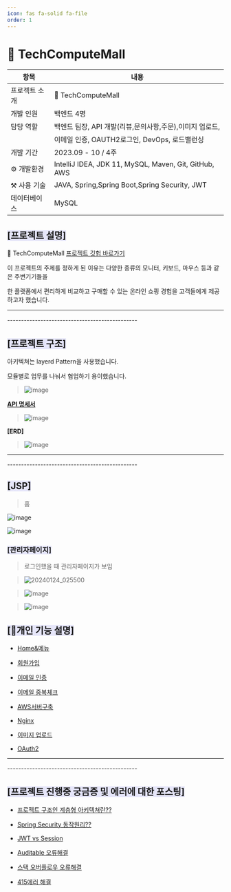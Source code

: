```yaml
---
icon: fas fa-solid fa-file
order: 1
---
```

# **🛒 TechComputeMall**

| 항목 | 내용 |
| --- | --- |
| 프로젝트 소개 | 🛒 TechComputeMall|
| 개발 인원 | 백엔드 4명 |
| 담당 역할 | 백엔드 팀장, API 개발(리뷰,문의사항,주문),이미지 업로드, 
|           | 이메일 인증, OAUTH2로그인, DevOps, 로드밸런싱  |
| 개발 기간 | 2023.09 - 10 / 4주  |
| ⚙️ 개발환경 | IntelliJ IDEA, JDK 11, MySQL, Maven, Git, GitHub, AWS|
| ⚒️ 사용 기술 | JAVA, Spring,Spring Boot,Spring Security, JWT |
| 데이터베이스 | MySQL |


## <span style = 'background-color: #E6E6FA'>**[프로젝트 설명]**</span>

 🛒 TechComputeMall   [프로젝트 깃헙 바로가기](https://github.com/ararp1006/mainProject)

 이 프로젝트의 주제를 정하게 된 이유는 다양한 종류의 모니터, 키보드, 마우스 등과 같은 주변기기들을 

 한 플랫폼에서 편리하게 비교하고 구매할 수 있는 온라인 쇼핑 경험을 고객들에게 제공하고자 했습니다.  


<hr>-----------------------------------------------


## <span style = 'background-color: #E6E6FA'>**[프로젝트 구조]**</span>

아키텍쳐는 layerd Pattern을 사용했습니다. 

모듈별로 업무를 나눠서 협업하기 용이했습니다.


> ![image](https://github.com/ararp1006/Algorithm/assets/130068083/dc931afb-2da3-4719-ae7a-cd7152153624)


**[API 명세서](https://docs.google.com/spreadsheets/d/13MN9nlzMdmRi2GDq4tixHpXtwJwzxt5ff_MlZax1bDQ/edit#gid=55103991)**
> ![image](https://github.com/ararp1006/mainProject/assets/130068083/96c9e61c-a126-457a-96a9-c033dd3ac2b2)  

**[ERD]**

> ![image](https://github.com/ararp1006/mainProject/assets/130068083/1725fd5b-b5d6-431e-b0b0-553d73062686)


<hr>-----------------------------------------------

## <span style = 'background-color: #E6E6FA'>**[JSP]**</span>
>홈

![image](https://github.com/ararp1006/Algorithm/assets/130068083/7718570e-b3ae-4c31-91af-7ad64a47235c)

![image](https://github.com/ararp1006/Algorithm/assets/130068083/67813d34-9375-4bb5-906b-47fd78cbe1f2)



### <span style = 'background-color: #E6E6FA'>**[관리자페이지]**</span>
> 로그인했을 때 관리자페이지가 보임

>![20240124_025500](https://github.com/ararp1006/Algorithm/assets/130068083/89b034ca-acde-4470-bca7-5ca4f4ee1878)

>![image](https://github.com/ararp1006/Algorithm/assets/130068083/09ae4f18-fcc3-4f20-ad0a-d89658a54ca0)

>![image](https://github.com/ararp1006/Algorithm/assets/130068083/a11f6637-0cb3-44cf-8ccc-b789deeec43d)


## <span style = 'background-color: #E6E6FA'>**[📜개인 기능 설명]**</span>
- [Home&메뉴](https://ararp1006.github.io/posts/HOME/)

- [회원가입](https://ararp1006.github.io/posts/HOME/)

- [이메일 인증](https://ararp1006.github.io/posts/%EC%9D%B4%EB%A9%94%EC%9D%BC%EC%9D%B8%EC%A6%9D/)

- [이메일 중복체크](https://ararp1006.github.io/posts/%EC%9D%B4%EB%A9%94%EC%9D%BC-%EC%A4%91%EB%B3%B5%EC%B2%B4%ED%81%AC/)

- [AWS서버구축](https://ararp1006.github.io/posts/cloud/)

- [Nginx](https://ararp1006.github.io/posts/Nginx/)

- [이미지 업로드](https://ararp1006.github.io/posts/%EC%9D%B4%EB%AF%B8%EC%A7%80-%EC%97%85%EB%A1%9C%EB%93%9C/)

- [OAuth2](https://ararp1006.github.io/posts/OAuth2/)








<hr>-----------------------------------------------

## <span style = 'background-color: #E6E6FA'>**[프로젝트 진행중 궁금증 및 에러에 대한 포스팅]**</span>

- [프로젝트 구조인 계층형 아키텍쳐란??](https://ararp1006.github.io/posts/%EA%B3%84%EC%B8%B5%ED%98%95-%EC%95%84%ED%82%A4%ED%85%8D%EC%B3%90/)

- [Spring Security 동작원리??](https://ararp1006.github.io/posts/Spring-Security/)

- [JWT vs Session](https://ararp1006.github.io/posts/Session/)

- [Auditable 오류해결](https://ararp1006.github.io/posts/Auditable-%EC%98%A4%EB%A5%98-%ED%95%B4%EA%B2%B0/)

- [스택 오버플로우 오류해결](https://ararp1006.github.io/posts/%EC%8A%A4%ED%83%9D%EC%98%A4%EB%B2%84%ED%94%8C%EB%A1%9C%EC%9A%B0-%EC%98%A4%EB%A5%98%ED%95%B4%EA%B2%B0/)

- [415에러 해결](https://ararp1006.github.io/posts/415%EC%97%90%EB%9F%AC-%ED%95%B4%EA%B2%B0%ED%95%98%EA%B8%B0/)







